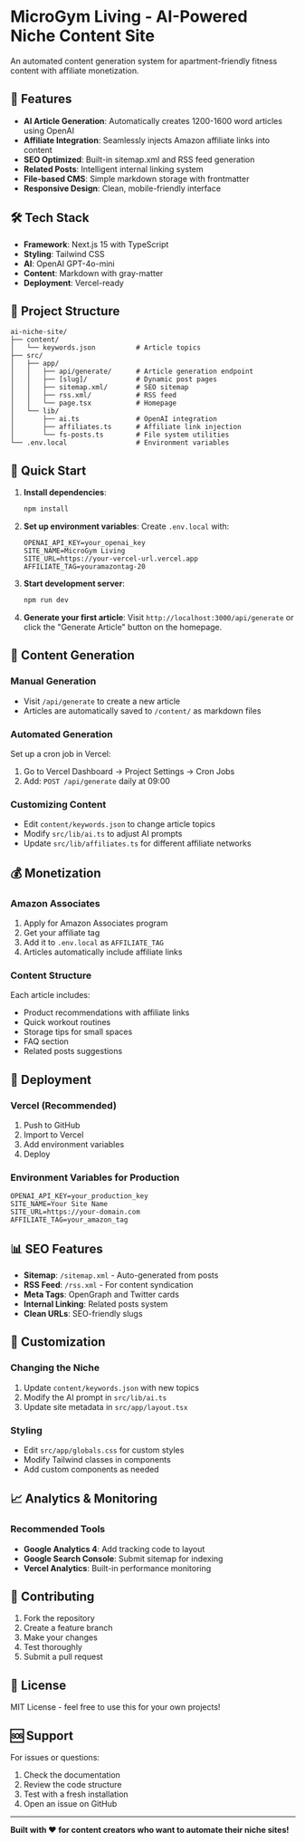 # MicroGym Living - AI-Powered Niche Content Site

An automated content generation system for apartment-friendly fitness content with affiliate monetization.

## 🚀 Features

- **AI Article Generation**: Automatically creates 1200-1600 word articles using OpenAI
- **Affiliate Integration**: Seamlessly injects Amazon affiliate links into content
- **SEO Optimized**: Built-in sitemap.xml and RSS feed generation
- **Related Posts**: Intelligent internal linking system
- **File-based CMS**: Simple markdown storage with frontmatter
- **Responsive Design**: Clean, mobile-friendly interface

## 🛠️ Tech Stack

- **Framework**: Next.js 15 with TypeScript
- **Styling**: Tailwind CSS
- **AI**: OpenAI GPT-4o-mini
- **Content**: Markdown with gray-matter
- **Deployment**: Vercel-ready

## 📁 Project Structure

```
ai-niche-site/
├── content/
│   └── keywords.json          # Article topics
├── src/
│   ├── app/
│   │   ├── api/generate/      # Article generation endpoint
│   │   ├── [slug]/            # Dynamic post pages
│   │   ├── sitemap.xml/       # SEO sitemap
│   │   ├── rss.xml/           # RSS feed
│   │   └── page.tsx           # Homepage
│   └── lib/
│       ├── ai.ts              # OpenAI integration
│       ├── affiliates.ts      # Affiliate link injection
│       └── fs-posts.ts        # File system utilities
└── .env.local                 # Environment variables
```

## 🚀 Quick Start

1. **Install dependencies**:
   ```bash
   npm install
   ```

2. **Set up environment variables**:
   Create `.env.local` with:
   ```
   OPENAI_API_KEY=your_openai_key
   SITE_NAME=MicroGym Living
   SITE_URL=https://your-vercel-url.vercel.app
   AFFILIATE_TAG=youramazontag-20
   ```

3. **Start development server**:
   ```bash
   npm run dev
   ```

4. **Generate your first article**:
   Visit `http://localhost:3000/api/generate` or click the "Generate Article" button on the homepage.

## 📝 Content Generation

### Manual Generation
- Visit `/api/generate` to create a new article
- Articles are automatically saved to `/content/` as markdown files

### Automated Generation
Set up a cron job in Vercel:
1. Go to Vercel Dashboard → Project Settings → Cron Jobs
2. Add: `POST /api/generate` daily at 09:00

### Customizing Content
- Edit `content/keywords.json` to change article topics
- Modify `src/lib/ai.ts` to adjust AI prompts
- Update `src/lib/affiliates.ts` for different affiliate networks

## 💰 Monetization

### Amazon Associates
1. Apply for Amazon Associates program
2. Get your affiliate tag
3. Add it to `.env.local` as `AFFILIATE_TAG`
4. Articles automatically include affiliate links

### Content Structure
Each article includes:
- Product recommendations with affiliate links
- Quick workout routines
- Storage tips for small spaces
- FAQ section
- Related posts suggestions

## 🚀 Deployment

### Vercel (Recommended)
1. Push to GitHub
2. Import to Vercel
3. Add environment variables
4. Deploy

### Environment Variables for Production
```
OPENAI_API_KEY=your_production_key
SITE_NAME=Your Site Name
SITE_URL=https://your-domain.com
AFFILIATE_TAG=your_amazon_tag
```

## 📊 SEO Features

- **Sitemap**: `/sitemap.xml` - Auto-generated from posts
- **RSS Feed**: `/rss.xml` - For content syndication
- **Meta Tags**: OpenGraph and Twitter cards
- **Internal Linking**: Related posts system
- **Clean URLs**: SEO-friendly slugs

## 🔧 Customization

### Changing the Niche
1. Update `content/keywords.json` with new topics
2. Modify the AI prompt in `src/lib/ai.ts`
3. Update site metadata in `src/app/layout.tsx`

### Styling
- Edit `src/app/globals.css` for custom styles
- Modify Tailwind classes in components
- Add custom components as needed

## 📈 Analytics & Monitoring

### Recommended Tools
- **Google Analytics 4**: Add tracking code to layout
- **Google Search Console**: Submit sitemap for indexing
- **Vercel Analytics**: Built-in performance monitoring

## 🤝 Contributing

1. Fork the repository
2. Create a feature branch
3. Make your changes
4. Test thoroughly
5. Submit a pull request

## 📄 License

MIT License - feel free to use this for your own projects!

## 🆘 Support

For issues or questions:
1. Check the documentation
2. Review the code structure
3. Test with a fresh installation
4. Open an issue on GitHub

---

**Built with ❤️ for content creators who want to automate their niche sites!**
